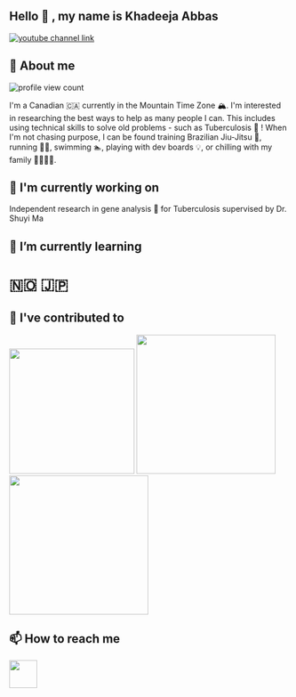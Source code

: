 ## Hello 👋 , my name is Khadeeja Abbas

[![youtube channel link](https://img.shields.io/badge/YouTube-FF0000?style=for-the-badge&logo=youtube&logoColor=white)](https://www.youtube.com/@KhadeejaAbbasw)

## 🍓 About me

![profile view count](https://komarev.com/ghpvc/?username=KhadeejaAbbas)

I'm a Canadian 🇨🇦 currently in the Mountain Time Zone 🏔. I'm interested in researching the best ways to help as many people I can. This includes using technical skills to solve old problems - such as Tuberculosis 🧬 ! When I'm not chasing purpose, I can be found training Brazilian Jiu-Jitsu 🥋, running 🏃‍♂️, swimming 🏊, playing with dev boards 💡, or chilling with my family 👨‍👩‍👧‍👦. 
## 🔭 I'm currently working on

Independent research in gene analysis 🧬 for Tuberculosis supervised by Dr. Shuyi Ma 

## 🌱 I’m currently learning
# 🇳🇴 🇯🇵

## 🔨 I've contributed to

[<img src="https://cdn-icons-png.flaticon.com/512/1788/1788637.png" height="225px">]((https://github.com/KhadeejaAbbas/CalgaryHacks2024))
[<img src="https://static.vecteezy.com/system/resources/previews/011/003/366/original/cute-travel-icon-free-png.png" height="250px">](https://github.com/KhadeejaAbbas/CalgaryHacks2023)
[<img src="https://embeddedinembedded.com/wp-content/uploads/2023/08/EiEBoard-e1692740173792.jpg" height="250px">](https://github.com/KhadeejaAbbas/razor_sam3u2)




## 📫 How to reach me

[<img src="https://encrypted-tbn0.gstatic.com/images?q=tbn:ANd9GcS4vtphMtxRWfK6nO2CIbGfSETyEs79Dr6oPw&s" height="50px">](mailto:khadeejaabbas58@gmail.com)

<!--
**KhadeejaAbbas/KhadeejaAbbas** is a ✨ _special_ ✨ repository because its `README.md` (this file) appears on your GitHub profile.

Here are some ideas to get you started:

- 🔭 I’m currently working on ...
- 🌱 I’m currently learning ...
- 👯 I’m looking to collaborate on ...
- 🤔 I’m looking for help with ...
- 💬 Ask me about ...
- ⚡ Fun fact: ...
-->
